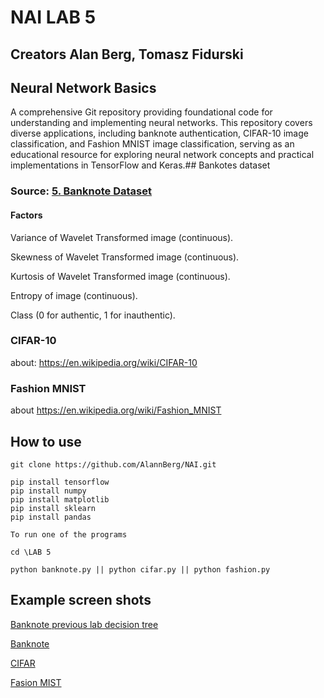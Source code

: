 # NAI LAB 5
## Creators Alan Berg, Tomasz Fidurski
## Neural Network Basics
A comprehensive Git repository providing foundational code for understanding and implementing neural networks. This repository covers diverse applications, including banknote authentication, CIFAR-10 image classification, and Fashion MNIST image classification, serving as an educational resource for exploring neural network concepts and practical implementations in TensorFlow and Keras.## Bankotes dataset
### Source: [5. Banknote Dataset](https://machinelearningmastery.com/standard-machine-learning-datasets/)
#### Factors 
Variance of Wavelet Transformed image (continuous).

Skewness of Wavelet Transformed image (continuous).

Kurtosis of Wavelet Transformed image (continuous).

Entropy of image (continuous).

Class (0 for authentic, 1 for inauthentic).

### CIFAR-10
about: https://en.wikipedia.org/wiki/CIFAR-10

### Fashion MNIST
about https://en.wikipedia.org/wiki/Fashion_MNIST

## How to use 
    git clone https://github.com/AlannBerg/NAI.git

	pip install tensorflow
	pip install numpy 
	pip install matplotlib 
	pip install sklearn 
	pip install pandas

	To run one of the programs 
    
    cd \LAB 5

    python banknote.py || python cifar.py || python fashion.py
    
## Example screen shots

[Banknote previous lab decision tree](screenshots/banknote%20decision%20tree.png)

[Banknote](screenshots/Banknote_scr.png)

[CIFAR](screenshots/cifar_scr.png)

[Fasion MIST](screenshots/fasion_scr.png)
